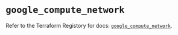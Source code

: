# `google_compute_network`

Refer to the Terraform Registory for docs: [`google_compute_network`](https://registry.terraform.io/providers/hashicorp/google/4.77.0/docs/resources/compute_network).
